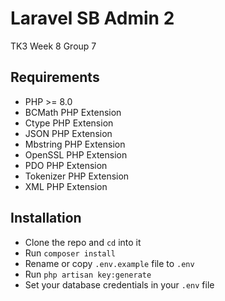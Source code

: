 # Laravel SB Admin 2

TK3 Week 8 Group 7

<!-- | NIM | Nama     |
|-----------------|-------------|
| 9.0             |             |
| 8.0             |             |
| 7.0             | End of life |
| 6.0             | End of life |
| 5.8             | End of life | -->

## Requirements

- PHP >= 8.0
- BCMath PHP Extension
- Ctype PHP Extension
- JSON PHP Extension
- Mbstring PHP Extension
- OpenSSL PHP Extension
- PDO PHP Extension
- Tokenizer PHP Extension
- XML PHP Extension

## Installation

- Clone the repo and `cd` into it
- Run `composer install`
- Rename or copy `.env.example` file to `.env`
- Run `php artisan key:generate`
- Set your database credentials in your `.env` file
